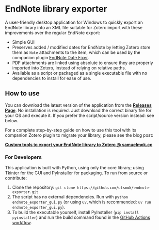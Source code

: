 # EndNote library exporter

A user-friendly desktop application for Windows to quickly export an EndNote library into an XML file suitable for Zotero import with these improvements over the regular EndNote export:

- Simple GUI
- Preserves added / modified dates for EndNote by letting Zotero store them as `Note` attachments to the item, which can be used by the companion plugin [EndNote Date Fixer](https://github.com/utsmok/endnote-date-fixer).
- PDF attachments are linked using absolute to ensure they are properly imported into Zotero, instead of relying on relative paths.
- Available as a script or packaged as a single executable file with no dependencies to install for ease of use.

## How to use

You can download the latest version of the application from the **[Releases Page](https://github.com/utsmok/endnote-exporter/releases)**. No installation is required. Just download the correct binary file for your OS and execute it.
If you prefer the script/source version instead: see below.

For a complete step-by-step guide on how to use this tool with its companion Zotero plugin to migrate your library, please see the blog post:

**[Custom tools to export your EndNote library to Zotero @ samuelmok.cc](https://libraet.samuelmok.cc/posts/endnote-export/)**

### For Developers

This application is built with Python, using only the core library; using Tkinter for the GUI and PyInstaller for packaging. To run from source or contribute:

1.  Clone the repository: `git clone https://github.com/utsmok/endnote-exporter.git`
2.  The script has no external dependencies. Run with `python endnote_exporter_gui.py` (or using `uv`, which is recommended: `uv run endnote_exporter_gui.py`).
3.  To build the executable yourself, install PyInstaller (`pip install pyinstaller`) and run the build command found in the [GitHub Actions workflow](.github/workflows/release.yml).
